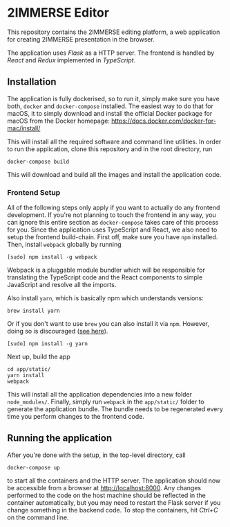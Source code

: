 # 2IMMERSE Editor

This repository contains the 2IMMERSE editing platform, a web application for
creating 2IMMERSE presentation in the browser.

The application uses *Flask* as a HTTP server. The frontend is handled by
*React* and *Redux* implemented in *TypeScript*.

## Installation

The application is fully dockerised, so to run it, simply make sure you have
both, `docker` and `docker-compose` installed. The easiest way to do that for
macOS, it to simply download and install the official Docker package for macOS
from the Docker homepage: <https://docs.docker.com/docker-for-mac/install/>

This will install all the required software and command line utilities. In
order to run the application, clone this repository and in the root directory,
run

```
docker-compose build
```

This will download and build all the images and install the application code.

### Frontend Setup

All of the following steps only apply if you want to actually do any frontend
development. If you're not planning to touch the frontend in any way, you can
ignore this entire section as `docker-compose` takes care of this process for
you. Since the application uses TypeScript and React, we also need to setup the
frontend build-chain. First off, make sure you have `npm` installed. Then,
install `webpack` globally by running

```
[sudo] npm install -g webpack
```

Webpack is a pluggable module bundler which will be responsible for translating
the TypeScript code and the React components to simple JavaScript and resolve
all the imports.

Also install `yarn`, which is basically npm which understands versions:

```
brew install yarn
```

Or if you don't want to use `brew` you can also install it via `npm`. However,
doing so is discouraged ([see here](https://yarnpkg.com/en/docs/install#alternatives-tab)).

```
[sudo] npm install -g yarn
```

Next up, build the app

```
cd app/static/
yarn install
webpack
```

This will install all the application dependencies into a new folder
`node_modules/`. Finally, simply run `webpack` in the `app/static/` folder to
generate the application bundle.  The bundle needs to be regenerated every time
you perform changes to the frontend code.

## Running the application

After you're done with the setup, in the top-level directory, call

```
docker-compose up
```

to start all the containers and the HTTP server. The application should now be
accessible from a browser at <http://localhost:8000>. Any changes performed to
the code on the host machine should be reflected in the container
automatically, but you may need to restart the Flask server if you change
something in the backend code. To stop the containers, hit *Ctrl+C* on the
command line.
